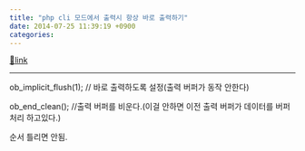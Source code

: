 ```yaml
---
title: "php cli 모드에서 출력시 항상 바로 출력하기"
date: 2014-07-25 11:39:19 +0900
categories: 
---
```

[🔗link](http://www.mins01.com/mh/tech/read/894)
***


ob_implicit_flush(1); // 바로 출력하도록 설정(출력 버퍼가 동작 안한다)

ob_end_clean(); //출력 버퍼를 비운다.(이걸 안하면 이전 출력 버퍼가 데이터를 버퍼처리 하고있다.)

  


순서 틀리면 안됨.

  
  



